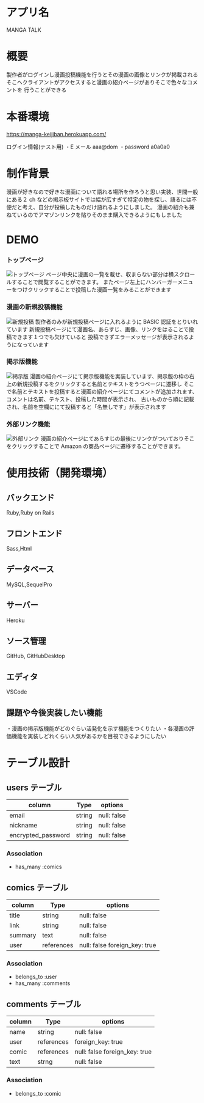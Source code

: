 # アプリ名

MANGA TALK

# 概要

製作者がログインし漫画投稿機能を行うとその漫画の画像とリンクが掲載される
そこへクライアントがアクセスすると漫画の紹介ページがありそこで色々なコメントを
行うことができる

# 本番環境

https://manga-keijiban.herokuapp.com/

ログイン情報(テスト用)
・E メール aaa@dom
・password a0a0a0

# 制作背景

漫画が好きなので好きな漫画について語れる場所を作ろうと思い実装、世間一般にある２ ch などの掲示板サイトでは幅が広すぎて特定の物を探し、語るには不便だと考え、自分が投稿したものだけ語れるようにしました。
漫画の紹介も兼ねているのでアマゾンリンクを貼りそのまま購入できるようにもしました

# DEMO

### トップページ

![トップページ](https://gyazo.com/79e91b7a9ca22cd2827f376aad440f3c.gif)
ページ中央に漫画の一覧を載せ、収まらない部分は横スクロールすることで閲覧することができます。
またページ左上にハンバーガーメニューをつけクリックすることで投稿した漫画一覧をみることができます

### 漫画の新規投稿機能

![新規投稿](https://gyazo.com/6aa0a557b408353c6ea12a14ad93a55a.gif)
製作者のみが新規投稿ページに入れるように BASIC 認証をとりいれています
新規投稿ページにて漫画名、あらすじ、画像、リンクをはることで投稿できます１つでも欠けていると
投稿できずエラーメッセージが表示されるようになっています

### 掲示版機能

![掲示版](https://gyazo.com/f9dd40f793f630178f584b89fd8708b1.gif)
漫画の紹介ページにて掲示版機能を実装しています、掲示版の枠の右上の新規投稿するをクリックすると名前とテキストをうつページに遷移し
そこで名前とテキストを投稿すると漫画の紹介ページにてコメントが追加されます、コメントは名前、テキスト、投稿した時間が表示され、
古いものから順に記載され、名前を空欄ににて投稿すると「名無しです」が表示されます

### 外部リンク機能

![外部リンク](https://gyazo.com/07cfd817286f66a06a10abcc3e486507.gif)
漫画の紹介ページにてあらすじの最後にリンクがついておりそこをクリックすることで Amazon の商品ページに遷移することができます。

# 使用技術（開発環境）

## バックエンド

Ruby,Ruby on Rails

## フロントエンド

Sass,Html

## データベース

MySQL,SequelPro

## サーバー

Heroku

## ソース管理

GitHub, GitHubDesktop

## エディタ

VSCode

## 課題や今後実装したい機能

・漫画の掲示版機能がどのぐらい活発化を示す機能をつくりたい
・各漫画の評価機能を実装しどれくらい人気があるかを目視できるようにしたい

# テーブル設計

## users テーブル

| column             | Type   | options     |
| ------------------ | ------ | ----------- |
| email              | string | null: false |
| nickname           | string | null: false |
| encrypted_password | string | null: false |

### Association

- has_many :comics

## comics テーブル

| column  | Type       | options                       |
| ------- | ---------- | ----------------------------- |
| title   | string     | null: false                   |
| link    | string     | null: false                   |
| summary | text       | null: false                   |
| user    | references | null: false foreign_key: true |

### Association

- belongs_to :user
- has_many :comments

## comments テーブル

| column | Type       | options                       |
| ------ | ---------- | ----------------------------- |
| name   | string     | null: false                   |
| user   | references | foreign_key: true             |
| comic  | references | null: false foreign_key: true |
| text   | strng      | null: false                   |

### Association

- belongs_to :comic
